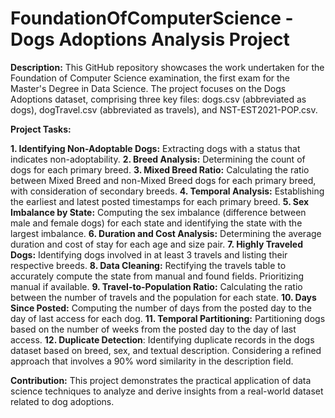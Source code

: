 # FoundationOfComputerScience - Dogs Adoptions Analysis Project


**Description:**
This GitHub repository showcases the work undertaken for the Foundation of Computer Science examination, the first exam for the Master's Degree in Data Science. The project focuses on the Dogs Adoptions dataset, comprising three key files: dogs.csv (abbreviated as dogs), dogTravel.csv (abbreviated as travels), and NST-EST2021-POP.csv.

**Project Tasks:**

**1. Identifying Non-Adoptable Dogs:**
Extracting dogs with a status that indicates non-adoptability.
**2. Breed Analysis:**
Determining the count of dogs for each primary breed.
**3. Mixed Breed Ratio:**
Calculating the ratio between Mixed Breed and non-Mixed Breed dogs for each primary breed, with consideration of secondary breeds.
**4. Temporal Analysis:**
Establishing the earliest and latest posted timestamps for each primary breed.
**5. Sex Imbalance by State:**
Computing the sex imbalance (difference between male and female dogs) for each state and identifying the state with the largest imbalance.
**6. Duration and Cost Analysis:**
Determining the average duration and cost of stay for each age and size pair.
**7. Highly Traveled Dogs:**
Identifying dogs involved in at least 3 travels and listing their respective breeds.
**8. Data Cleaning:**
Rectifying the travels table to accurately compute the state from manual and found fields. Prioritizing manual if available.
**9. Travel-to-Population Ratio:**
Calculating the ratio between the number of travels and the population for each state.
**10. Days Since Posted:**
Computing the number of days from the posted day to the day of last access for each dog.
**11. Temporal Partitioning:**
Partitioning dogs based on the number of weeks from the posted day to the day of last access.
**12. Duplicate Detection**:
Identifying duplicate records in the dogs dataset based on breed, sex, and textual description. Considering a refined approach that involves a 90% word similarity in the description field.

**Contribution:**
This project  demonstrates the practical application of data science techniques to analyze and derive insights from a real-world dataset related to dog adoptions. 

